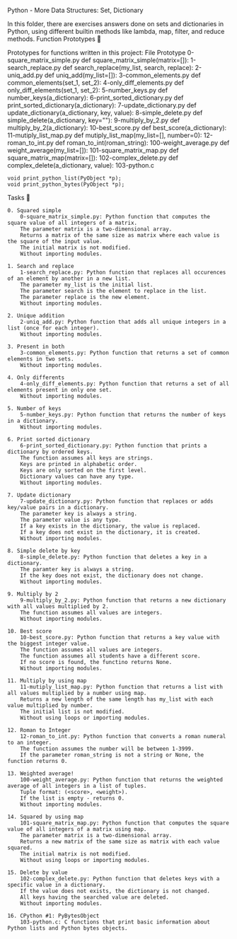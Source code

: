 Python - More Data Structures: Set, Dictionary

In this folder, there are exercises answers done on sets and dictionaries in Python, using different builtin methods like lambda, map, filter, and reduce methods.
Function Prototypes 💾

Prototypes for functions written in this project:
File 	Prototype
0-square_matrix_simple.py 	def square_matrix_simple(matrix=[]):
1-search_replace.py 	def search_replace(my_list, search, replace):
2-uniq_add.py 	def uniq_add(my_list=[]):
3-common_elements.py 	def common_elements(set_1, set_2):
4-only_diff_elements.py 	def only_diff_elements(set_1, set_2):
5-number_keys.py 	def number_keys(a_dictionary):
6-print_sorted_dictionary.py 	def print_sorted_dictionary(a_dictionary):
7-update_dictionary.py 	def update_dictionary(a_dictionary, key, value):
8-simple_delete.py 	def simple_delete(a_dictionary, key=""):
9-multiply_by_2.py 	def multiply_by_2(a_dictionary):
10-best_score.py 	def best_score(a_dictionary):
11-mutiply_list_map.py 	def mutiply_list_map(my_list=[], number=0):
12-roman_to_int.py 	def roman_to_int(roman_string):
100-weight_average.py 	def weight_average(my_list=[]):
101-square_matrix_map.py 	def square_matrix_map(matrix=[]):
102-complex_delete.py 	def complex_delete(a_dictionary, value):
103-python.c 	

    void print_python_list(PyObject *p);
    void print_python_bytes(PyObject *p);

Tasks 📃

    0. Squared simple
        0-square_matrix_simple.py: Python function that computes the square value of all integers of a matrix.
        The parameter matrix is a two-dimensional array.
        Returns a matrix of the same size as matrix where each value is the square of the input value.
        The initial matrix is not modified.
        Without importing modules.

    1. Search and replace
        1-search_replace.py: Python function that replaces all occurences of an element by another in a new list.
        The parameter my_list is the initial list.
        The parameter search is the element to replace in the list.
        The parameter replace is the new element.
        Without importing modules.

    2. Unique addition
        2-uniq_add.py: Python function that adds all unique integers in a list (once for each integer).
        Without importing modules.

    3. Present in both
        3-common_elements.py: Python function that returns a set of common elements in two sets.
        Without importing modules.

    4. Only differents
        4-only_diff_elements.py: Python function that returns a set of all elements present in only one set.
        Without importing modules.

    5. Number of keys
        5-number_keys.py: Python function that returns the number of keys in a dictionary.
        Without importing modules.

    6. Print sorted dictionary
        6-print_sorted_dictionary.py: Python function that prints a dictionary by ordered keys.
        The function assumes all keys are strings.
        Keys are printed in alphabetic order.
        Keys are only sorted on the first level.
        Dictionary values can have any type.
        Without importing modules.

    7. Update dictionary
        7-update_dictionary.py: Python function that replaces or adds key/value pairs in a dictionary.
        The parameter key is always a string.
        The parameter value is any type.
        If a key exists in the dictionary, the value is replaced.
        If a key does not exist in the dictionary, it is created.
        Without importing modules.

    8. Simple delete by key
        8-simple_delete.py: Python function that deletes a key in a dictionary.
        The paramter key is always a string.
        If the key does not exist, the dictionary does not change.
        Without importing modules.

    9. Multiply by 2
        9-multiply_by_2.py: Python function that returns a new dictionary with all values multiplied by 2.
        The function assumes all values are integers.
        Without importing modules.

    10. Best score
        10-best_score.py: Python function that returns a key value with the biggest integer value.
        The function assumes all values are integers.
        The function assumes all students have a different score.
        If no score is found, the functino returns None.
        Without importing modules.

    11. Multiply by using map
        11-mutiply_list_map.py: Python function that returns a list with all values multiplied by a number using map.
        Returns a new length of the same length has my_list with each value multiplied by number.
        The initial list is not modified.
        Without using loops or importing modules.

    12. Roman to Integer
        12-roman_to_int.py: Python function that converts a roman numeral to an integer.
        The function assumes the number will be between 1-3999.
        If the parameter roman_string is not a string or None, the function returns 0.

    13. Weighted average!
        100-weight_average.py: Python function that returns the weighted average of all integers in a list of tuples.
        Tuple format: (<score>, <weight>).
        If the list is empty - returns 0.
        Without importing modules.

    14. Squared by using map
        101-square_matrix_map.py: Python function that computes the square value of all integers of a matrix using map.
        The parameter matrix is a two-dimensional array.
        Returns a new matrix of the same size as matrix with each value squared.
        The initial matrix is not modified.
        Without using loops or importing modules.

    15. Delete by value
        102-complex_delete.py: Python function that deletes keys with a specific value in a dictionary.
        If the value does not exists, the dictionary is not changed.
        All keys having the searched value are deleted.
        Without importing modules.

    16. CPython #1: PyBytesObject
        103-python.c: C functions that print basic information about Python lists and Python bytes objects.
